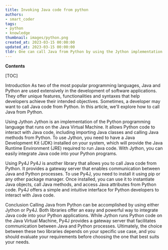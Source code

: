 ```yaml
---
title: Invoking Java code from python
authors:
- smart_coder
tags:
- python
- knowledge
thumbnail: images/python.png
created_at: 2023-03-15 00:00:00
updated_at: 2023-03-15 00:00:00
tldr: One can call Java from Python by using the Jython implementation which allows seamless integration of both languages.
---
```


**Contents**

[TOC]

Introduction
As two of the most popular programming languages, Java and Python are used extensively in the development of software applications. They offer unique features, functionalities and syntaxes that help developers achieve their intended objectives. Sometimes, a developer may want to call Java code from Python. In this article, we'll explore how to call Java from Python.

Using Jython
Jython is an implementation of the Python programming language that runs on the Java Virtual Machine. It allows Python code to interact with Java code, including importing Java classes and calling Java methods from Python. To use Jython, you need to have a Java Development Kit (JDK) installed on your system, which will provide the Java Runtime Environment (JRE) required to run Java code. With Jython, you can easily integrate Java code into your Python programs.

Using Py4J
Py4J is another library that allows you to call Java code from Python. It provides a gateway server that enables communication between Java and Python processes. To use Py4J, you need to install it using pip or any other package manager. Once installed, you can use it to instantiate Java objects, call Java methods, and access Java attributes from Python code. Py4J offers a simple and intuitive interface for Python developers to interact with Java code.

Conclusion
Calling Java from Python can be accomplished by using either Jython or Py4J. Both libraries offer an easy and powerful way to integrate Java code into your Python applications. While Jython runs Python code on the Java Virtual Machine, Py4J provides a gateway server that facilitates communication between Java and Python processes. Ultimately, the choice between these two libraries depends on your specific use case, and you should evaluate your requirements before choosing the one that best suits your needs.
